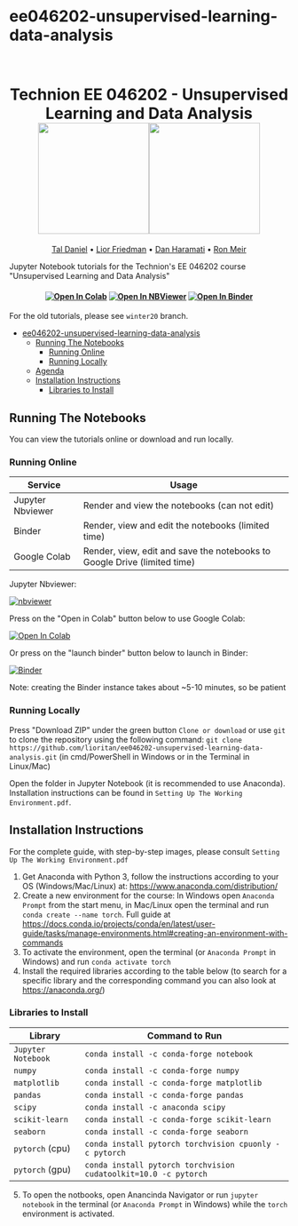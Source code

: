 # ee046202-unsupervised-learning-data-analysis

<h1 align="center">
  <br>
Technion EE 046202 - Unsupervised Learning and Data Analysis
  <br>
  <img src="https://github.com/lioritan/ee046202-unsupervised-learning-data-analysis/blob/master/assets/tut_xx_mnist_anim.gif" height="200"><img src="https://github.com/lioritan/ee046202-unsupervised-learning-data-analysis/blob/master/assets/tut_xv_vae_anim.gif" height="200">
</h1>

<p align="center">
    <a href="https://taldatech.github.io">Tal Daniel</a> •
	<a href="https://lioritan.github.io">Lior Friedman</a> •
	<a href="https://DanHrmti.github.io">Dan Haramati</a> •
    <a href="https://ronmeir.net.technion.ac.il/">Ron Meir</a>
  </p>

Jupyter Notebook tutorials for the Technion's EE 046202 course "Unsupervised Learning and Data Analysis"

<h4 align="center">
    <a href="https://colab.research.google.com/github/lioritan/ee046202-unsupervised-learning-data-analysis"><img src="https://colab.research.google.com/assets/colab-badge.svg" alt="Open In Colab"/></a>
    <a href="https://nbviewer.jupyter.org/github/lioritan/ee046202-unsupervised-learning-data-analysis/tree/master/"><img src="https://raw.githubusercontent.com/lioritan/ee046211-deep-learning/main/assets/nbviewer_badge.svg" alt="Open In NBViewer"/></a>
    <a href="https://mybinder.org/v2/gh/lioritan/ee046202-unsupervised-learning-data-analysis/master"><img src="https://mybinder.org/badge_logo.svg" alt="Open In Binder"/></a>

</h4>



For the old tutorials, please see `winter20` branch.

- [ee046202-unsupervised-learning-data-analysis](#ee046202-unsupervised-learning-data-analysis)
  * [Running The Notebooks](#running-the-notebooks)
    + [Running Online](#running-online)
    + [Running Locally](#running-locally)
  * [Agenda](#agenda)
  * [Installation Instructions](#installation-instructions)
    + [Libraries to Install](#libraries-to-install)

## Running The Notebooks
You can view the tutorials online or download and run locally.

### Running Online

|Service      | Usage |
|-------------|---------|
|Jupyter Nbviewer| Render and view the notebooks (can not edit) |
|Binder| Render, view and edit the notebooks (limited time) |
|Google Colab| Render, view, edit and save the notebooks to Google Drive (limited time) |


Jupyter Nbviewer:

[![nbviewer](https://raw.githubusercontent.com/lioritan/ee046211-deep-learning/main/assets/nbviewer_badge.svg)](https://nbviewer.jupyter.org/github/lioritan/ee046202-unsupervised-learning-data-analysis/tree/master/)


Press on the "Open in Colab" button below to use Google Colab:

[![Open In Colab](https://colab.research.google.com/assets/colab-badge.svg)](https://colab.research.google.com/github/lioritan/ee046202-unsupervised-learning-data-analysis)

Or press on the "launch binder" button below to launch in Binder:

[![Binder](https://mybinder.org/badge_logo.svg)](https://mybinder.org/v2/gh/lioritan/ee046202-unsupervised-learning-data-analysis/master)

Note: creating the Binder instance takes about ~5-10 minutes, so be patient

### Running Locally

Press "Download ZIP" under the green button `Clone or download` or use `git` to clone the repository using the 
following command: `git clone https://github.com/lioritan/ee046202-unsupervised-learning-data-analysis.git` (in cmd/PowerShell in Windows or in the Terminal in Linux/Mac)

Open the folder in Jupyter Notebook (it is recommended to use Anaconda). Installation instructions can be found in `Setting Up The Working Environment.pdf`.


## Installation Instructions

For the complete guide, with step-by-step images, please consult `Setting Up The Working Environment.pdf`

1. Get Anaconda with Python 3, follow the instructions according to your OS (Windows/Mac/Linux) at: https://www.anaconda.com/distribution/
2. Create a new environment for the course:
In Windows open `Anaconda Prompt` from the start menu, in Mac/Linux open the terminal and run `conda create --name torch`. Full guide at https://docs.conda.io/projects/conda/en/latest/user-guide/tasks/manage-environments.html#creating-an-environment-with-commands
3. To activate the environment, open the terminal (or `Anaconda Prompt` in Windows) and run `conda activate torch`
4. Install the required libraries according to the table below (to search for a specific library and the corresponding command you can also look at https://anaconda.org/)

### Libraries to Install

|Library         | Command to Run |
|----------------|---------|
|`Jupyter Notebook`|  `conda install -c conda-forge notebook`|
|`numpy`|  `conda install -c conda-forge numpy`|
|`matplotlib`|  `conda install -c conda-forge matplotlib`|
|`pandas`|  `conda install -c conda-forge pandas`|
|`scipy`| `conda install -c anaconda scipy `|
|`scikit-learn`|  `conda install -c conda-forge scikit-learn`|
|`seaborn`|  `conda install -c conda-forge seaborn`|
|`pytorch` (cpu)| `conda install pytorch torchvision cpuonly -c pytorch` |
|`pytorch` (gpu)| `conda install pytorch torchvision cudatoolkit=10.0 -c pytorch` |


5. To open the notbooks, open Anancinda Navigator or run `jupyter notebook` in the terminal (or `Anaconda Prompt` in Windows) while the `torch` environment is activated.
